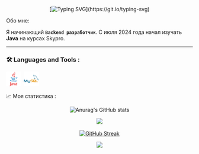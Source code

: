 <div align="center">
  
[![Typing SVG](https://readme-typing-svg.herokuapp.com?color=%2336BCF7&lines=Привет👋+Меня+зовут+Алексей!)](https://git.io/typing-svg)

</div>

Обо мне:

Я начинающий **`Backend разработчик`**. С июля 2024 года начал изучать **Java** на курсах Skypro. 

---

### :hammer_and_wrench: Languages and Tools :
<img src="https://github.com/devicons/devicon/blob/master/icons/java/java-original-wordmark.svg" title="Java" alt="Java" width="40" height="40"/>&nbsp;
<img src="https://raw.githubusercontent.com/devicons/devicon/6910f0503efdd315c8f9b858234310c06e04d9c0/icons/mysql/mysql-original-wordmark.svg" title="Java" alt="Java" width="40" height="40"/>&nbsp;

:chart_with_upwards_trend: Моя статистика :

<div align="center">
  
![Anurag's GitHub stats](https://github-readme-stats.vercel.app/api?username=aLexa163-JV&theme=react)
</div>

<div align="center">
  
![](http://github-profile-summary-cards.vercel.app/api/cards/profile-details?username=aLexa163-JV&theme=react)

[![GitHub Streak](https://streak-stats.demolab.com?user=aLexa163-JV&theme=ocean-dark&locale=ru)](https://git.io/streak-stats)

</div>


<div align="center">


![](https://komarev.com/ghpvc/?username=aLexa163-JV)

</div>












